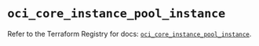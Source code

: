 # `oci_core_instance_pool_instance`

Refer to the Terraform Registry for docs: [`oci_core_instance_pool_instance`](https://registry.terraform.io/providers/oracle/oci/6.18.0/docs/resources/core_instance_pool_instance).

